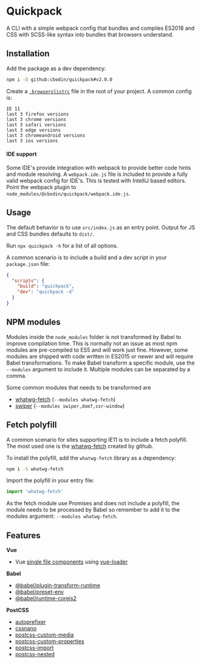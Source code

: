 Quickpack
======
A CLI with a simple webpack config that bundles and compiles ES2018 and CSS with SCSS-like syntax into bundles that browsers understand.


Installation
------
Add the package as a dev dependency:
```bash
npm i -D github:cbodin/quickpack#v2.0.0
```

Create a [`.browserslistrc`](https://github.com/browserslist/browserslist) file in the root of your project. A common config is:
```text
IE 11
last 3 firefox versions
last 3 chrome versions
last 3 safari versions
last 3 edge versions
last 3 chromeandroid versions
last 3 ios versions
```

#### IDE support
Some IDE's provide integration with webpack to provide better code hints and module resolving.
A `webpack.ide.js` file is included to provide a fully valid webpack config for IDE's.
This is tested with IntelliJ based editors. Point the webpack plugin to `node_modules/@cbodin/quickpack/webpack.ide.js`.


Usage
------
The default behavior is to use `src/index.js` as an entry point. Output for JS and CSS bundles defaults to `dist/`.

Run `npx quickpack -h` for a list of all options.

A common scenario is to include a build and a dev script in your `package.json` file:
```json
{
  "scripts": {
    "build": "quickpack",
    "dev": "quickpack -d"
  }
}
```


NPM modules
------
Modules inside the `node_modules` folder is not transformed by Babel to improve compilation time.
This is normally not an issue as most npm modules are pre-compiled to ES5 and will work just fine.
However, some modules are shipped with code written in ES2015 or newer and will require Babel transformations.
To make Babel transform a specific module, use the `--modules` argument to include it.
Multiple modules can be separated by a comma.

Some common modules that needs to be transformed are
- [whatwg-fetch](https://github.com/github/fetch#readme) (`--modules whatwg-fetch`)
- [swiper](https://idangero.us/swiper/get-started/) (`--modules swiper,dom7,ssr-window`)


Fetch polyfill
------
A common scenario for sites supporting IE11 is to include a fetch polyfill.
The most used one is the [whatwg-fetch](https://github.com/github/fetch#readme) created by github.

To install the polyfill, add the `whatwg-fetch` library as a dependency:
```bash
npm i -S whatwg-fetch
```

Import the polyfill in your entry file:
```js
import 'whatwg-fetch'
```

As the fetch module use Promises and does not include a polyfill, the module needs to be processed by Babel so remember
to add it to the modules argument: `--modules whatwg-fetch`.


Features
------
**Vue**
- Vue [single file components](https://vuejs.org/v2/guide/single-file-components.html) using [vue-loader](https://vue-loader.vuejs.org/)

**Babel**
- [@babel/plugin-transform-runtime](https://babeljs.io/docs/en/babel-plugin-transform-runtime)
- [@babel/preset-env](https://babeljs.io/docs/en/babel-preset-env)
- [@babel/runtime-corejs2](https://babeljs.io/docs/en/babel-runtime-corejs2)

**PostCSS**
- [autoprefixer](https://github.com/postcss/autoprefixer)
- [cssnano](https://cssnano.co/)
- [postcss-custom-media](https://github.com/postcss/postcss-custom-media)
- [postcss-custom-properties](https://github.com/postcss/postcss-custom-properties)
- [postcss-import](https://github.com/postcss/postcss-import)
- [postcss-nested](https://github.com/postcss/postcss-nested)
